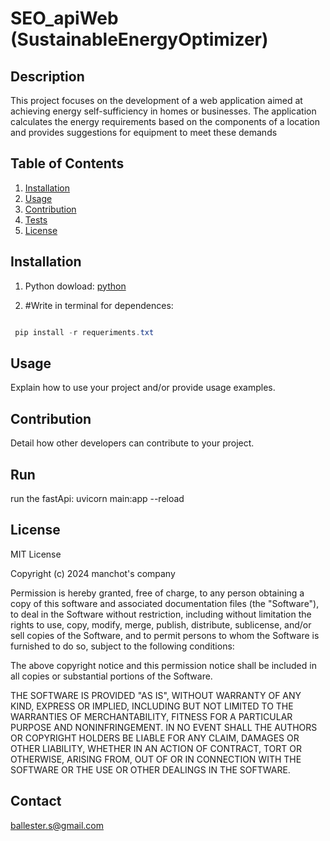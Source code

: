 
# SEO_apiWeb (SustainableEnergyOptimizer)
## Description
This project focuses on the development of a web application aimed at achieving energy self-sufficiency in homes or businesses. The application calculates the energy requirements based on the components of a location and provides suggestions for equipment to meet these demands



## Table of Contents

1. [Installation](#installation)
2. [Usage](#usage)
3. [Contribution](#contribution)
4. [Tests](#tests)
5. [License](#license)

## Installation
1. Python dowload: [python](https://www.python.org/downloads/)

2. #Write in terminal for dependences: 
  
```cs

 pip install -r requeriments.txt
```
## Usage 

Explain how to use your project and/or provide usage examples.

## Contribution

Detail how other developers can contribute to your project.

## Run
run the fastApi:
uvicorn main:app --reload




## License
MIT License

Copyright (c) 2024 manchot's company

Permission is hereby granted, free of charge, to any person obtaining a copy
of this software and associated documentation files (the "Software"), to deal
in the Software without restriction, including without limitation the rights
to use, copy, modify, merge, publish, distribute, sublicense, and/or sell
copies of the Software, and to permit persons to whom the Software is
furnished to do so, subject to the following conditions:

The above copyright notice and this permission notice shall be included in all
copies or substantial portions of the Software.

THE SOFTWARE IS PROVIDED "AS IS", WITHOUT WARRANTY OF ANY KIND, EXPRESS OR
IMPLIED, INCLUDING BUT NOT LIMITED TO THE WARRANTIES OF MERCHANTABILITY,
FITNESS FOR A PARTICULAR PURPOSE AND NONINFRINGEMENT. IN NO EVENT SHALL THE
AUTHORS OR COPYRIGHT HOLDERS BE LIABLE FOR ANY CLAIM, DAMAGES OR OTHER
LIABILITY, WHETHER IN AN ACTION OF CONTRACT, TORT OR OTHERWISE, ARISING FROM,
OUT OF OR IN CONNECTION WITH THE SOFTWARE OR THE USE OR OTHER DEALINGS IN THE
SOFTWARE.

## Contact

ballester.s@gmail.com
